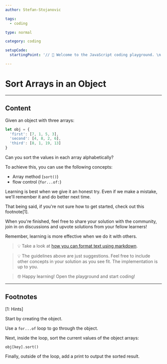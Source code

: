 ```yaml
---
author: Stefan-Stojanovic

tags:
  - coding

type: normal

category: coding

setupCode:
  startingPoint: '// 👋 Welcome to the JavaScript coding playground. \n. // Object sort: \n let obj = { \n  "first": [7, 1, 5, 3], \n  "second": [4, 8, 2, 6], \n  "third": [8, 1, 19, 13] \n} \n \n'

---
```


# Sort Arrays in an Object

---

## Content

Given an object with three arrays:

```javascript
let obj = {
  'first': [7, 1, 5, 3],
  'second': [4, 8, 2, 6],
  'third': [8, 1, 19, 13]
}
```

Can you sort the values in each array alphabetically?

To achieve this, you can use the following concepts:
- Array method (`sort()`)
- flow control (`for...of:`)

Learning is best when we give it an honest try. Even if we make a mistake, we'll remember it and do better next time.

That being said, if you're not sure how to get started, check out this footnote[1]. 

When you're finished, feel free to share your solution with the community, join in on discussions and upvote solutions from your fellow learners!

Remember, learning is more effective when we do it with others.

> 💡 Take a look at [how you can format text using markdown](https://www.enki.com/glossary/general/markdown-formatting).

> 💡 The guidelines above are just suggestions. Feel free to include other concepts in your solution as you see fit. The implementation is up to you.

> 🤓 Happy learning! Open the playground and start coding!

---

## Footnotes

[1: Hints]

Start by creating the object.

Use a `for...of` loop to go through the object.

Next, inside the loop, sort the current values of the object arrays:

`obj[key].sort()`

Finally, outside of the loop, add a print to output the sorted result.
